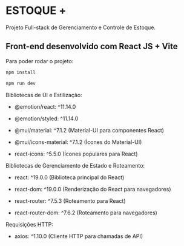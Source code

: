 
# ESTOQUE +
Projeto Full-stack de Gerenciamento e Controle de Estoque.

## Front-end desenvolvido com React JS + Vite

Para poder rodar o projeto:

```bash
npm install

npm run dev
```
Bibliotecas de UI e Estilização:

- @emotion/react: ^11.14.0

- @emotion/styled: ^11.14.0

- @mui/material: ^7.1.2 (Material-UI para componentes React)

- @mui/icons-material: ^7.1.2 (Ícones do Material-UI)

- react-icons: ^5.5.0 (Ícones populares para React)

Bibliotecas de Gerenciamento de Estado e Roteamento:

- react: ^19.0.0 (Biblioteca principal do React)

- react-dom: ^19.0.0 (Renderização do React para navegadores)

- react-router: ^7.5.3 (Roteamento para React)

- react-router-dom: ^7.6.2 (Roteamento para navegadores)

Requisições HTTP:

- axios: ^1.10.0 (Cliente HTTP para chamadas de API)